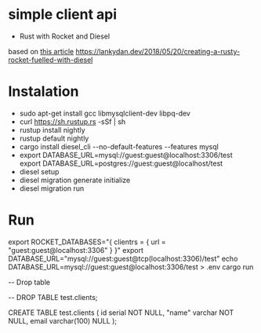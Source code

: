 # simple client api
- Rust with Rocket and Diesel

based on [this article](https://cprimozic.net/blog/rust-rocket-cloud-run/)
https://lankydan.dev/2018/05/20/creating-a-rusty-rocket-fuelled-with-diesel


# Instalation
- sudo apt-get install gcc libmysqlclient-dev libpq-dev
- curl https://sh.rustup.rs -sSf | sh
- rustup install nightly
- rustup default nightly
- cargo install diesel_cli --no-default-features --features mysql
- export DATABASE_URL=mysql://guest:guest@localhost:3306/test
  export DATABASE_URL=postgres://guest:guest@localhost/test 
- diesel setup
- diesel migration generate initialize
- diesel migration run


# Run
export ROCKET_DATABASES="{ clientrs = { url = \"guest:guest@localhost:3306\" } }"
export DATABASE_URL="mysql://guest:guest@tcp(localhost:3306)/test"
echo DATABASE_URL=mysql://guest:guest@localhost:3306/test > .env
cargo run






-- Drop table

-- DROP TABLE test.clients;

CREATE TABLE test.clients (
	id serial NOT NULL,
	"name" varchar NOT NULL,
	email varchar(100) NULL
);
